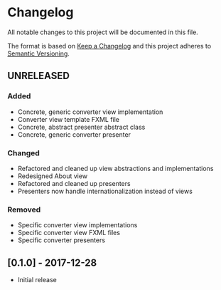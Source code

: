 # Changelog
All notable changes to this project will be documented in this file.

The format is based on [Keep a Changelog](http://keepachangelog.com/en/1.0.0/)
and this project adheres to [Semantic Versioning](http://semver.org/spec/v2.0.0.html).

## UNRELEASED
### Added
- Concrete, generic converter view implementation
- Converter view template FXML file
- Concrete, abstract presenter abstract class
- Concrete, generic converter presenter

### Changed
- Refactored and cleaned up view abstractions and implementations
- Redesigned About view
- Refactored and cleaned up presenters
- Presenters now handle internationalization instead of views

### Removed
- Specific converter view implementations
- Specific converter view FXML files
- Specific converter presenters

## [0.1.0] - 2017-12-28
- Initial release
